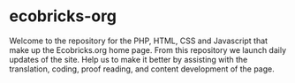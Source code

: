 # ecobricks-org
Welcome to the repository for the PHP, HTML, CSS and Javascript that make up the Ecobricks.org home page.  From this repository we launch daily updates of the site.  Help us to make it better by assisting with the translation, coding, proof reading, and content development of the page.


